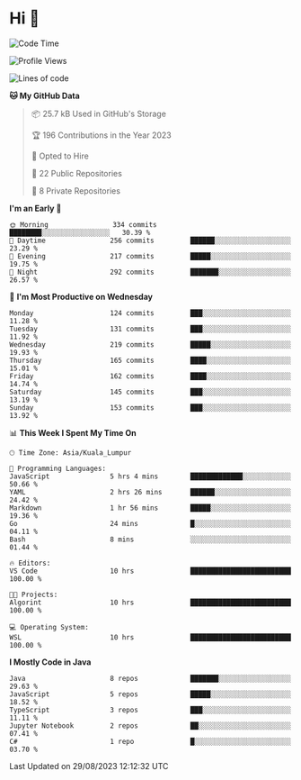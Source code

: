 <h1>Hi 👋</h1>

<!--START_SECTION:waka-->
![Code Time](http://img.shields.io/badge/Code%20Time-360%20hrs%2035%20mins-blue)

![Profile Views](http://img.shields.io/badge/Profile%20Views-0-blue)

![Lines of code](https://img.shields.io/badge/From%20Hello%20World%20I%27ve%20Written-1.1%20million%20lines%20of%20code-blue)

**🐱 My GitHub Data** 

> 📦 25.7 kB Used in GitHub's Storage 
 > 
> 🏆 196 Contributions in the Year 2023
 > 
> 💼 Opted to Hire
 > 
> 📜 22 Public Repositories 
 > 
> 🔑 8 Private Repositories 
 > 
**I'm an Early 🐤** 

```text
🌞 Morning                334 commits         ████████░░░░░░░░░░░░░░░░░   30.39 % 
🌆 Daytime                256 commits         ██████░░░░░░░░░░░░░░░░░░░   23.29 % 
🌃 Evening                217 commits         █████░░░░░░░░░░░░░░░░░░░░   19.75 % 
🌙 Night                  292 commits         ███████░░░░░░░░░░░░░░░░░░   26.57 % 
```
📅 **I'm Most Productive on Wednesday** 

```text
Monday                   124 commits         ███░░░░░░░░░░░░░░░░░░░░░░   11.28 % 
Tuesday                  131 commits         ███░░░░░░░░░░░░░░░░░░░░░░   11.92 % 
Wednesday                219 commits         █████░░░░░░░░░░░░░░░░░░░░   19.93 % 
Thursday                 165 commits         ████░░░░░░░░░░░░░░░░░░░░░   15.01 % 
Friday                   162 commits         ████░░░░░░░░░░░░░░░░░░░░░   14.74 % 
Saturday                 145 commits         ███░░░░░░░░░░░░░░░░░░░░░░   13.19 % 
Sunday                   153 commits         ███░░░░░░░░░░░░░░░░░░░░░░   13.92 % 
```


📊 **This Week I Spent My Time On** 

```text
🕑︎ Time Zone: Asia/Kuala_Lumpur

💬 Programming Languages: 
JavaScript               5 hrs 4 mins        █████████████░░░░░░░░░░░░   50.66 % 
YAML                     2 hrs 26 mins       ██████░░░░░░░░░░░░░░░░░░░   24.42 % 
Markdown                 1 hr 56 mins        █████░░░░░░░░░░░░░░░░░░░░   19.36 % 
Go                       24 mins             █░░░░░░░░░░░░░░░░░░░░░░░░   04.11 % 
Bash                     8 mins              ░░░░░░░░░░░░░░░░░░░░░░░░░   01.44 % 

🔥 Editors: 
VS Code                  10 hrs              █████████████████████████   100.00 % 

🐱‍💻 Projects: 
Algorint                 10 hrs              █████████████████████████   100.00 % 

💻 Operating System: 
WSL                      10 hrs              █████████████████████████   100.00 % 
```

**I Mostly Code in Java** 

```text
Java                     8 repos             ███████░░░░░░░░░░░░░░░░░░   29.63 % 
JavaScript               5 repos             █████░░░░░░░░░░░░░░░░░░░░   18.52 % 
TypeScript               3 repos             ███░░░░░░░░░░░░░░░░░░░░░░   11.11 % 
Jupyter Notebook         2 repos             ██░░░░░░░░░░░░░░░░░░░░░░░   07.41 % 
C#                       1 repo              █░░░░░░░░░░░░░░░░░░░░░░░░   03.70 % 
```




 Last Updated on 29/08/2023 12:12:32 UTC
<!--END_SECTION:waka-->
